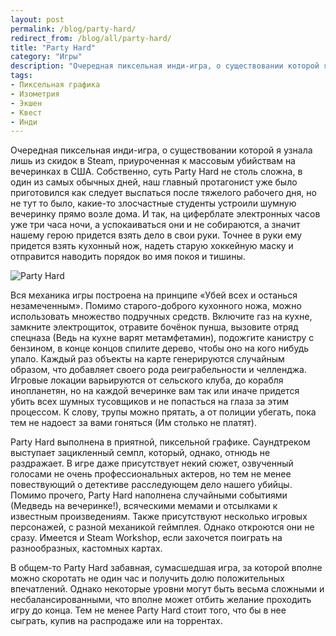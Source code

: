 ```yaml
---
layout: post
permalink: /blog/party-hard/
redirect_from: /blog/all/party-hard/
title: "Party Hard"
category: "Игры"
description: "Очередная пиксельная инди-игра, о существовании которой я узнала лишь из скидок в Steam, приуроченная к массовым убийствам на вечеринках в США. Собственно, суть Party Hard не столь сложна, в один из самых обычных дней, наш главный протагонист уже было приготовился как следует выспаться после тяжелого рабочего дня, но не тут то было, какие-то злосчастные студенты устроили шумную вечеринку прямо возле дома. И так, на циферблате электронных часов уже три часа ночи, а успокаиваться они и не собираются, а значит нашему герою придется взять дело в свои руки. Точнее в руки ему придется взять кухонный нож, надеть старую хоккейную маску и отправится наводить порядок во имя покоя и тишины."
tags:
- Пиксельная графика
- Изометрия
- Экшен
- Квест
- Инди
---
```


Очередная пиксельная инди-игра, о существовании которой я узнала лишь из скидок в Steam, приуроченная к массовым убийствам на вечеринках в США. Собственно, суть Party Hard не столь сложна, в один из самых обычных дней, наш главный протагонист уже было приготовился как следует выспаться после тяжелого рабочего дня, но не тут то было, какие-то злосчастные студенты устроили шумную вечеринку прямо возле дома. И так, на циферблате электронных часов уже три часа ночи, а успокаиваться они и не собираются, а значит нашему герою придется взять дело в свои руки. Точнее в руки ему придется взять кухонный нож, надеть старую хоккейную маску и отправится наводить порядок во имя покоя и тишины.

![Party Hard](http://i.imgur.com/dTL1m75.jpg)

Вся механика игры построена на принципе «Убей всех и останься незамеченным». Помимо старого-доброго кухонного ножа, можно использовать множество подручных средств. Включите газ на кухне, замкните электрощиток, отравите бочёнок пунша, вызовите отряд спецназа (Ведь на кухне варят метамфетамин), подожгите канистру с бензином, в конце концов спилите дерево, чтобы оно на кого нибудь упало. Каждый раз объекты на карте генерируются случайным образом, что добавляет своего рода реиграбельности и челленджа. Игровые локации варьируются от сельского клуба, до корабля инопланетян, но на каждой вечеринке вам так или иначе придется убить всех шумных тусовщиков и не попасться на глаза за этим процессом. К слову, трупы можно прятать, а от полиции убегать, пока тем не надоест за вами гоняться (Им столько не платят).

Party Hard выполнена в приятной, пиксельной графике. Саундтреком выступает зацикленный семпл, который, однако, отнюдь не раздражает. В игре даже присутствует некий сюжет, озвученный голосами не очень профессиональных актеров, но тем не менее повествующий о детективе расследующем дело нашего убийцы. Помимо прочего, Party Hard наполнена случайными событиями (Медведь на вечеринке!), всяческими мемами и отсылками к известным произведениям. Также присутствуют несколько игровых персонажей, с разной механикой геймплея. Однако откроются они не сразу. Имеется и Steam Workshop, если захочется поиграть на разнообразных, кастомных картах.

В общем-то Party Hard забавная, сумасшедшая игра, за которой вполне можно скоротать не один час и получить долю положительных впечатлений. Однако некоторые уровни могут быть весьма сложными и несбалансированными, что вполне может отбить желание проходить игру до конца. Тем не менее Party Hard стоит того, что бы в нее сыграть, купив на распродаже или на торрентах.